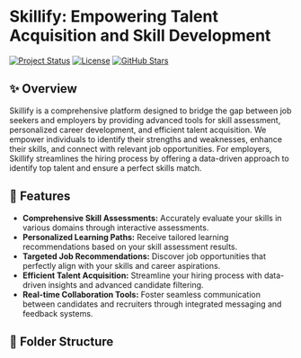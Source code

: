 # Skillify: Empowering Talent Acquisition and Skill Development

[![Project Status](https://img.shields.io/badge/Status-Developing-yellow)](https://www.repostatus.org/#active)
[![License](https://img.shields.io/badge/License-MIT-blue)](https://opensource.org/licenses/MIT)
[![GitHub Stars](https://img.shields.io/github/stars/TheDesperateCoder/skillify?style=social)](https://github.com/TheDesperateCoder/skillify)

## ✨ Overview

Skillify is a comprehensive platform designed to bridge the gap between job seekers and employers by providing advanced tools for skill assessment, personalized career development, and efficient talent acquisition. We empower individuals to identify their strengths and weaknesses, enhance their skills, and connect with relevant job opportunities. For employers, Skillify streamlines the hiring process by offering a data-driven approach to identify top talent and ensure a perfect skills match.

## 🚀 Features

*   **Comprehensive Skill Assessments:** Accurately evaluate your skills in various domains through interactive assessments.
*   **Personalized Learning Paths:** Receive tailored learning recommendations based on your skill assessment results.
*   **Targeted Job Recommendations:** Discover job opportunities that perfectly align with your skills and career aspirations.
*   **Efficient Talent Acquisition:** Streamline your hiring process with data-driven insights and advanced candidate filtering.
*   **Real-time Collaboration Tools:** Foster seamless communication between candidates and recruiters through integrated messaging and feedback systems.

## 📁 Folder Structure
